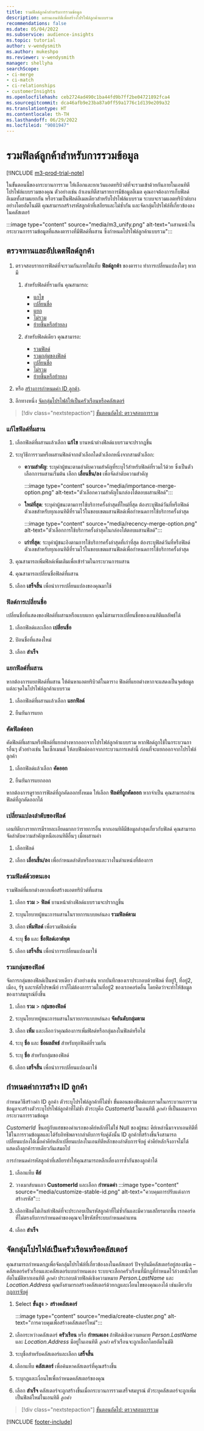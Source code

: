 ```yaml
---
title: รวมฟิลด์ลูกค้าสำหรับการรวมข้อมูล
description: ผสานเอนทิตีเพื่อสร้างโปรไฟล์ลูกค้าแบบรวม
recommendations: false
ms.date: 05/04/2022
ms.subservice: audience-insights
ms.topic: tutorial
author: v-wendysmith
ms.author: mukeshpo
ms.reviewer: v-wendysmith
manager: shellyha
searchScope:
- ci-merge
- ci-match
- ci-relationships
- customerInsights
ms.openlocfilehash: ceb2724ad490c1ba44fd9b7ff2be04721892fca4
ms.sourcegitcommit: dca46afb9e23ba87a0ff59a1776c1d139e209a32
ms.translationtype: HT
ms.contentlocale: th-TH
ms.lasthandoff: 06/29/2022
ms.locfileid: "9081947"
---
```

# <a name="unify-customer-fields-for-data-unification"></a>รวมฟิลด์ลูกค้าสำหรับการรวมข้อมูล

[!INCLUDE [m3-prod-trial-note](includes/m3-prod-trial-note.md)]

ในขั้นตอนนี้ของกระบวนการรวม ให้เลือกและยกเว้นแอตทริบิวต์ที่จะรวมเข้าด้วยกันภายในเอนทิตีโปรไฟล์แบบรวมของคุณ ตัวอย่างเช่น ถ้าเอนทิตีสามรายการมีข้อมูลอีเมล คุณอาจต้องการเก็บฟิลด์อีเมลทั้งสามแยกกัน หรือรวมเป็นฟิลด์อีเมลเดียวสำหรับโปรไฟล์แบบรวม ระบบจะรวมแอตทริบิวต์บางอย่างโดยอัตโนมัติ คุณสามารถสร้างรหัสลูกค้าที่เสถียรและไม่ซ้ำกัน และจัดกลุ่มโปรไฟล์ที่เกี่ยวข้องลงในคลัสเตอร์

:::image type="content" source="media/m3_unify.png" alt-text="ผสานหน้าในกระบวนการรวมข้อมูลที่แสดงตารางที่มีฟิลด์ที่ผสาน ซึ่งกำหนดโปรไฟล์ลูกค้าแบบรวม":::

## <a name="review-and-update-the-customer-fields"></a>ตรวจทานและอัปเดตฟิลด์ลูกค้า

1. ตรวจสอบรายการฟิลด์ที่จะรวมกันภายใต้แท็บ **ฟิลด์ลูกค้า** ของตาราง ทำการเปลี่ยนแปลงใดๆ หากมี

   1. สำหรับฟิลด์ที่รวมกัน คุณสามารถ:
      - [แกไข](#edit-a-merged-field)
      - [เปลี่ยนชื่อ](#rename-fields)
      - [แยก](#separate-merged-fields)
      - [ไม่รวม](#exclude-fields)
      - [ย้ายขึ้นหรือย้ายลง](#change-the-order-of-fields)

   1. สำหรับฟิลด์เดียว คุณสามารถ:
      - [รวมฟิลด์](#combine-fields-manually)
      - [รวมกลุ่มของฟิลด์](#combine-a-group-of-fields)
      - [เปลี่ยนชื่อ](#rename-fields)
      - [ไม่รวม](#exclude-fields)
      - [ย้ายขึ้นหรือย้ายลง](#change-the-order-of-fields)

1. หรือ [สร้างการกำหนดค่า ID ลูกค้า](#configure-customer-id-generation).

1. อีกทางหนึ่ง [จัดกลุ่มโปรไฟล์ให้เป็นครัวเรือนหรือคลัสเตอร์](#group-profiles-into-households-or-clusters)

> [!div class="nextstepaction"]
> [ขั้นตอนถัดไป: ตรวจสอบการรวม](review-unification.md)

### <a name="edit-a-merged-field"></a>แก้ไขฟิลด์ที่ผสาน

1. เลือกฟิลด์ที่ผสานแล้วเลือก **แก้ไข** บานหน้าต่างฟิลด์แบบรวมจะปรากฏขึ้น

1. ระบุวิธีการรวมหรือผสานฟิลด์จากตัวเลือกใดตัวเลือกหนึ่งจากสามตัวเลือก:
    - **ความสำคัญ**: ระบุค่าผู้ชนะตามลำดับความสำคัญที่ระบุไว้สำหรับฟิลด์ที่รวมไว้ด้วย ซึ่งเป็นตัวเลือกการผสานเริ่มต้น เลือก **เลื่อนขึ้น/ลง** เพื่อจัดลำดับความสำคัญ

      :::image type="content" source="media/importance-merge-option.png" alt-text="ตัวเลือกความสำคัญในกล่องโต้ตอบผสานฟิลด์":::

    - **ใหม่ที่สุด**: ระบุค่าผู้ชนะตามการใช้บริการครั้งล่าสุดที่ใหม่ที่สุด ต้องระบุฟิลด์วันที่หรือฟิลด์ตัวเลขสำหรับทุกเอนทิตีที่รวมไว้ในขอบเขตผสานฟิลด์เพื่อกำหนดการใช้บริการครั้งล่าสุด

      :::image type="content" source="media/recency-merge-option.png" alt-text="ตัวเลือกการใช้บริการครั้งล่าสุดในกล่องโต้ตอบผสานฟิลด์":::

    - **เก่าที่สุด**: ระบุค่าผู้ชนะอิงตามการใช้บริการครั้งล่าสุดที่เก่าที่สุด ต้องระบุฟิลด์วันที่หรือฟิลด์ตัวเลขสำหรับทุกเอนทิตีที่รวมไว้ในขอบเขตผสานฟิลด์เพื่อกำหนดการใช้บริการครั้งล่าสุด

1. คุณสามารถเพิ่มฟิลด์เพิ่มเติมเพื่อเข้าร่วมในกระบวนการผสาน

1. คุณสามารถเปลี่ยนชื่อฟิลด์ที่ผสาน

1. เลือก **เสร็จสิ้น** เพื่อนำการเปลี่ยนแปลงของคุณมาใช้

### <a name="rename-fields"></a>ฟิลด์การเปลี่ยนชื่อ

เปลี่ยนชื่อที่แสดงของฟิลด์ที่ผสานหรือแบบแยก คุณไม่สามารถเปลี่ยนชื่อของเอนทิตีผลลัพธ์ได้

1. เลือกฟิลด์และเลือก **เปลี่ยนชื่อ**

1. ป้อนชื่อที่แสดงใหม่

1. เลือก **สำเร็จ**

### <a name="separate-merged-fields"></a>แยกฟิลด์ที่ผสาน

หากต้องการแยกฟิลด์ที่ผสาน ให้ค้นหาแอตทริบิวต์ในตาราง ฟิลด์ที่แยกต่างหากจะแสดงเป็นจุดข้อมูลแต่ละจุดในโปรไฟล์ลูกค้าแบบรวม

1. เลือกฟิลด์ที่ผสานแล้วเลือก **แยกฟิลด์**

1. ยืนยันการแยก

### <a name="exclude-fields"></a>คัดฟิลด์ออก

คัดฟิลด์ที่ผสานหรือฟิลด์ที่แยกต่างหากออกจากโปรไฟล์ลูกค้าแบบรวม หากฟิลด์ถูกใช้ในกระบวนการอื่นๆ ตัวอย่างเช่น ในเซ็กเมนต์ ให้ลบฟิลด์ออกจากกระบวนการเหล่านี้ ก่อนที่จะแยกออกจากโปรไฟล์ลูกค้า

1. เลือกฟิลด์แล้วเลือก **คัดออก**

1. ยืนยันการแยกออก

หากต้องการดูรายการฟิลด์ที่ถูกคัดออกทั้งหมด ให้เลือก **ฟิลด์ที่ถูกคัดออก** หากจำเป็น คุณสามารถอ่านฟิลด์ที่ถูกคัดออกได้

### <a name="change-the-order-of-fields"></a>เปลี่ยนแปลงลำดับของฟิลด์

เอนทิตีบางรายการมีรายละเอียดมากกว่ารายการอื่น หากเอนทิตีมีข้อมูลล่าสุดเกี่ยวกับฟิลด์ คุณสามารถจัดลำดับความสำคัญเหนือเอนทิตีอื่นๆ เมื่อผสานค่า

1. เลือกฟิลด์
  
1. เลือก **เลื่อนขึ้น/ลง** เพื่อกำหนดลำดับหรือลากและวางในตำแหน่งที่ต้องการ

### <a name="combine-fields-manually"></a>รวมฟิลด์ด้วยตนเอง

รวมฟิลด์ที่แยกต่างหากเพื่อสร้างแอตทริบิวต์ที่ผสาน

1. เลือก **รวม** > **ฟิลด์** บานหน้าต่างฟิลด์แบบรวมจะปรากฏขึ้น

1. ระบุนโยบายผู้ชนะการผสานในรายการแบบหล่นลง **รวมฟิลด์ตาม**

1. เลือก **เพิ่มฟิลด์** เพื่อรวมฟิลด์เพิ่ม

1. ระบุ **ชื่อ** และ **ชื่อฟิลด์เอาต์พุต**

1. เลือก **เสร็จสิ้น** เพื่อนำการเปลี่ยนแปลงมาใช้

### <a name="combine-a-group-of-fields"></a>รวมกลุ่มของฟิลด์

จัดการกลุ่มของฟิลด์เป็นหน่วยเดียว ตัวอย่างเช่น หากบันทึกของเราประกอบด้วยฟิลด์ ที่อยู่1, ที่อยู่2, เมือง, รัฐ และรหัสไปรษณีย์ เราก็ไม่ต้องการรวมในที่อยู่2 ของเรกคอร์ดอื่น โดยคิดว่าจะทำให้ข้อมูลของเราสมบูรณ์ยิ่งขึ้น

1. เลือก **รวม** > **กลุ่มของฟิลด์**

1. ระบุนโยบายผู้ชนะการผสานในรายการแบบหล่นลง **จัดอันดับกลุ่มตาม**

1. เลือก **เพิ่ม** และเลือกว่าคุณต้องการเพิ่มฟิลด์หรือกลุ่มลงในฟิลด์หรือไม่

1. ระบุ **ชื่อ** และ **ชื่อผลลัพธ์** สำหรับทุกฟิลด์ที่รวมกัน

1. ระบุ **ชื่อ** สำหรับกลุ่มของฟิลด์

1. เลือก **เสร็จสิ้น** เพื่อนำการเปลี่ยนแปลงมาใช้

## <a name="configure-customer-id-generation"></a>กำหนดค่าการสร้าง ID ลูกค้า

กำหนดวิธีสร้างค่า ID ลูกค้า ตัวระบุโปรไฟล์ลูกค้าที่ไม่ซ้ำ ขั้นตอนของฟิลด์แบบรวมในกระบวนการรวมข้อมูลจะสร้างตัวระบุโปรไฟล์ลูกค้าที่ไม่ซ้ำ ตัวระบุคือ *CustomerId* ในเอนทิตี *ลูกค้า* ที่เป็นผลมาจากกระบวนการรวมข้อมูล

*CustomerId*  ขึ้นอยู่กับแฮชของค่าแรกของคีย์หลักที่ไม่ใช่ Null ของผู้ชนะ คีย์เหล่านี้มาจากเอนทิตีที่ใช้ในการรวมข้อมูลและได้รับอิทธิพลจากลำดับการจับคู่ดังนั้น ID ลูกค้าที่สร้างขึ้นจึงสามารถเปลี่ยนแปลงได้เมื่อค่าคีย์หลักเปลี่ยนแปลงในเอนทิตีหลักของลำดับการจับคู่ ค่าคีย์หลักจึงอาจไม่ได้แสดงถึงลูกค้ารายเดียวกันเสมอไป

การกำหนดค่ารหัสลูกค้าที่เสถียรทำให้คุณสามารถหลีกเลี่ยงการซ้ำกันของลูกค้าได้

1. เลือกแท็บ **คีย์**

1. วางเมาส์บนแถว **CustomerId** และเลือก **กำหนดค่า**
   :::image type="content" source="media/customize-stable-id.png" alt-text="ควบคุมการปรับแต่งการสร้างรหัส":::

1. เลือกฟิลด์ไม่เกินห้าฟิลด์ที่จะประกอบเป็นรหัสลูกค้าที่ไม่ซ้ำกันและมีความเสถียรมากขึ้น เรกคอร์ดที่ไม่ตรงกับการกำหนดค่าของคุณจะใช้รหัสที่ระบบกำหนดค่าแทน  

1. เลือก **สำเร็จ**

## <a name="group-profiles-into-households-or-clusters"></a>จัดกลุ่มโปรไฟล์เป็นครัวเรือนหรือคลัสเตอร์

คุณสามารถกำหนดกฎเพื่อจัดกลุ่มโปรไฟล์ที่เกี่ยวข้องลงในคลัสเตอร์ ปัจจุบันมีคลัสเตอร์อยู่สองชนิด – คลัสเตอร์ครัวเรือนและคลัสเตอร์แบบกำหนดเอง ระบบจะเลือกครัวเรือนที่มีกฎที่กำหนดไว้ล่วงหน้าโดยอัตโนมัติหากเอนทิตี *ลูกค้า* ประกอบด้วยฟิลด์เชิงความหมาย *Person.LastName* และ *Location.Address* คุณยังสามารถสร้างคลัสเตอร์ด้วยกฎและเงื่อนไขของคุณเองได้ เช่นเดียวกับ [กฎการจับคู่](match-entities.md#define-rules-for-match-pairs)

1. Select **ขั้นสูง** > **สร้างคลัสเตอร์**

   :::image type="content" source="media/create-cluster.png" alt-text="การควบคุมเพื่อสร้างคลัสเตอร์ใหม่":::

1. เลือกระหว่างคลัสเตอร์ **ครัวเรือน** หรือ **กำหนดเอง** ถ้าฟิลด์เชิงความหมาย *Person.LastName* และ *Location.Address* มีอยู่ในเอนทิตี *ลูกค้า* ครัวเรือนจะถูกเลือกโดยอัตโนมัติ

1. ระบุชื่อสำหรับคลัสเตอร์และเลือก **เสร็จสิ้น**

1. เลือกแท็บ **คลัสเตอร์** เพื่อค้นหาคลัสเตอร์ที่คุณสร้างขึ้น

1. ระบุกฎและเงื่อนไขเพื่อกำหนดคลัสเตอร์ของคุณ

1. เลือก **สำเร็จ** คลัสเตอร์จะถูกสร้างขึ้นเมื่อกระบวนการรวมเสร็จสมบูรณ์ ตัวระบุคลัสเตอร์จะถูกเพิ่มเป็นฟิลด์ใหม่ในเอนทิตี *ลูกค้า*

> [!div class="nextstepaction"]
> [ขั้นตอนถัดไป: ตรวจสอบการรวม](review-unification.md)

[!INCLUDE [footer-include](includes/footer-banner.md)]
